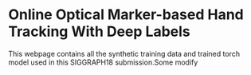# Online Optical Marker-based Hand Tracking With Deep Labels
This webpage contains all the synthetic training data and trained torch model used in this SIGGRAPH18 submission.Some modify

